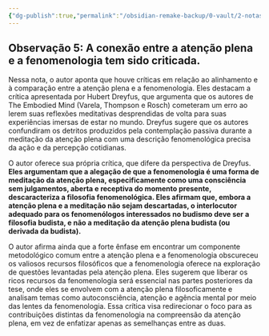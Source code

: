 ```yaml
---
{"dg-publish":true,"permalink":"/obsidian-remake-backup/0-vault/2-notas-permanentes/the-connection-between-mindfulness-and-phenomenology-has-been-critiqued/","tags":["permanente"],"dgHomeLink":true,"dgShowLocalGraph":true,"dgShowFileTree":true,"dgEnableSearch":true,"noteIcon":""}
---
```


## Observação 5: A conexão entre a atenção plena e a fenomenologia tem sido criticada.

Nessa nota, o autor aponta que houve críticas em relação ao alinhamento e à comparação entre a atenção plena e a fenomenologia. Eles destacam a crítica apresentada por Hubert Dreyfus, que argumenta que os autores de The Embodied Mind (Varela, Thompson e Rosch) cometeram um erro ao lerem suas reflexões meditativas desprendidas de volta para suas experiências imersas de estar no mundo. Dreyfus sugere que os autores confundiram os detritos produzidos pela contemplação passiva durante a meditação da atenção plena com uma descrição fenomenológica precisa da ação e da percepção cotidianas.

O autor oferece sua própria crítica, que difere da perspectiva de Dreyfus. **Eles argumentam que a alegação de que a fenomenologia é uma forma de meditação da atenção plena, especificamente como uma consciência sem julgamentos, aberta e receptiva do momento presente, descaracteriza a filosofia fenomenológica. Eles afirmam que, embora a atenção plena e a meditação não sejam descartadas, o interlocutor adequado para os fenomenólogos interessados no budismo deve ser a filosofia budista, e não a meditação da atenção plena budista (ou derivada da budista).**

O autor afirma ainda que a forte ênfase em encontrar um componente metodológico comum entre a atenção plena e a fenomenologia obscureceu os valiosos recursos filosóficos que a fenomenologia oferece na exploração de questões levantadas pela atenção plena. Eles sugerem que liberar os ricos recursos da fenomenologia será essencial nas partes posteriores da tese, onde eles se envolvem com a atenção plena filosoficamente e analisam temas como autoconsciência, atenção e agência mental por meio das lentes da fenomenologia. Essa crítica visa redirecionar o foco para as contribuições distintas da fenomenologia na compreensão da atenção plena, em vez de enfatizar apenas as semelhanças entre as duas.